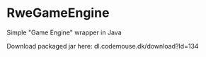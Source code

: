 # RweGameEngine
Simple "Game Engine" wrapper in Java

Download packaged jar here: 
dl.codemouse.dk/download?Id=134

